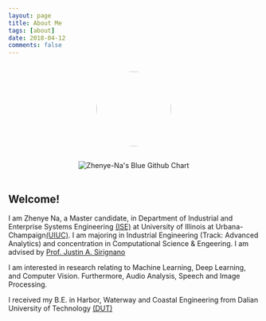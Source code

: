 ```yaml
---
layout: page
title: About Me
tags: [about]
date: 2018-04-12
comments: false
---
```

    
<img src="https://github.com/Zhenye-Na/Zhenye-Na.github.io/blob/master/assets/img/avatar/avatar.jpg?raw=true" class="avatar" vspace="50" />


<div align="center">
<img src="http://ghchart.rshah.org/1d58a6/Zhenye-Na" alt="Zhenye-Na's Blue Github Chart" />
<br><br>
</div>
 

## Welcome!

I am Zhenye Na, a Master candidate, in Department of Industrial and Enterprise Systems Engineering [(ISE)](https://ise.illinois.edu/) at University of Illinois at Urbana-Champaign[(UIUC)](http://illinois.edu/). I am majoring in Industrial Engineering (Track: Advanced Analytics) and concentration in Computational Science & Engeering. I am advised by [Prof. Justin A. Sirignano](http://jasirign.github.io/)

I am interested in research relating to Machine Learning, Deep Learning, and Computer Vision. Furthermore, Audio Analysis, Speech and Image Processing.

I received my B.E. in Harbor, Waterway and Coastal Engineering from Dalian University of Technology [(DUT)](http://en.dlut.edu.cn/)




<style>
<!--img.center {
    display: block;
    margin: 0 auto;
}-->

img.avatar {
    border-radius: 50%;
    display: block;
    margin: 30px auto;
    width: 150px;
}

.tags {
    <!--list-style: none;-->
    padding: 0 0 25px 0;
    <!--text-align: center;-->
    font-size: 15px;
    word-spacing: 30px;
}

a:hover {
    text-decoration: none;
}

</style>
